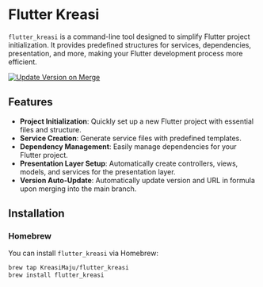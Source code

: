 # Flutter Kreasi

`flutter_kreasi` is a command-line tool designed to simplify Flutter project initialization. It provides predefined structures for services, dependencies, presentation, and more, making your Flutter development process more efficient.

[![Update Version on Merge](https://github.com/KreasiMaju/flutter-kreasi/actions/workflows/ci.yml/badge.svg)](https://github.com/KreasiMaju/flutter-kreasi/actions/workflows/ci.yml)

## Features
- **Project Initialization**: Quickly set up a new Flutter project with essential files and structure.
- **Service Creation**: Generate service files with predefined templates.
- **Dependency Management**: Easily manage dependencies for your Flutter project.
- **Presentation Layer Setup**: Automatically create controllers, views, models, and services for the presentation layer.
- **Version Auto-Update**: Automatically update version and URL in formula upon merging into the main branch.

## Installation

### Homebrew

You can install `flutter_kreasi` via Homebrew:

```bash
brew tap KreasiMaju/flutter_kreasi
brew install flutter_kreasi